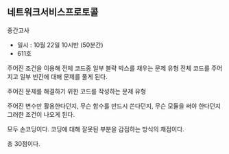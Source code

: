 ## 네트워크서비스프로토콜

중간고사

- 일시 : 10월 22일 10시반 (50분간)
- 611호

주어진 조건을 이용해 전체 코드중 일부 블략 박스를 채우는 문제 유형 전체 코드를 주어지고 일부 빈칸에 대해 문제를 풀게 된다.

주어진 문제를 해결하기 위한 코드를 작성하는 문제 유형 

주어진 변수만 활용한다던지, 무슨 함수를 반드시 쓴다던지, 무슨 모듈을 써야 한다던지 그러한 조건이 나오게 된다.

모두 손코딩이다. 코딩에 대해 잘못된 부분을 감점하는 방식의 채점이다. 

총 30점이다.


